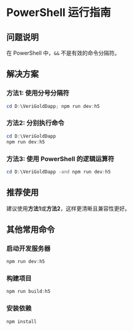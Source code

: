 # PowerShell 运行指南

## 问题说明
在 PowerShell 中，`&&` 不是有效的命令分隔符。

## 解决方案

### 方法1: 使用分号分隔符
```powershell
cd D:\VeriGoldDapp; npm run dev:h5
```

### 方法2: 分别执行命令
```powershell
cd D:\VeriGoldDapp
npm run dev:h5
```

### 方法3: 使用 PowerShell 的逻辑运算符
```powershell
cd D:\VeriGoldDapp -and npm run dev:h5
```

## 推荐使用
建议使用**方法1**或**方法2**，这样更清晰且兼容性更好。

## 其他常用命令

### 启动开发服务器
```powershell
npm run dev:h5
```

### 构建项目
```powershell
npm run build:h5
```

### 安装依赖
```powershell
npm install
```